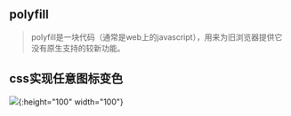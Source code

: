 ## polyfill
>polyfill是一块代码（通常是web上的javascript），用来为旧浏览器提供它没有原生支持的较新功能。

## css实现任意图标变色
![](https://www.zhangxinxu.com/study/image/xin.svg){:height="100" width="100"}



